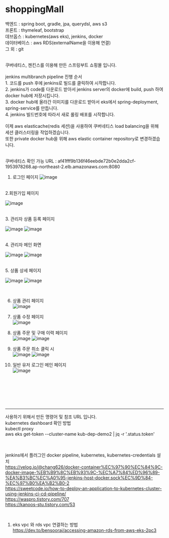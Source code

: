 # shoppingMall

백엔드 : spring boot, gradle, jpa, querydsl, aws s3 <br>
프론트 : thymeleaf, bootstrap <br>
데브옵스 : kubernetes(aws eks), jenkins, docker <br>
데이터베이스 : aws RDS(externalName을 이용해 연결) <br>
그 외 : git <br>


<br>
쿠버네티스, 젠킨스를 이용해 만든 스프링부트 쇼핑몰 입니다. 
<br><br>
jenkins multibranch pipeline 진행 순서
<br>1. 코드를 push 후에 jenkins로 빌드를 클릭하여 시작합니다.
<br>2. jenkins가 code를 다운로드 받아서 jenkins server의 docker에 build, push 하여 docker hub에 저장시킵니다.
<br>3. docker hub에 올라간 이미지를 다운로드 받아서 eks에서 spring-deployment, spring-service를 만듭니다.
<br>4. jenkins 빌드번호에 따라서 새로 롤링 배포를 시작합니다.
<br>
<br>
이제 aws elasticache(redis 세션)을 사용하여 쿠버네티스 load balancing을 위해 세션 클러스터링을 작업하겠습니다.<br>
또한 private docker hub을 위해 aws elastic container repository로 변경하겠습니다.
<br>
<br>

쿠버네티스 확인 가능 URL : af41fff9b136f46eebde72b0e2dda2cf-1953978268.ap-northeast-2.elb.amazonaws.com:8080

1. 로그인 페이지 
![image](https://github.com/sunggun1/shoppingMall/assets/17981550/b70cd36e-e087-47c8-bade-4b3e3e659f4f)


<br>
2.회원가입 페이지 
<br>

![image](https://github.com/sunggun1/shoppingMall/assets/17981550/293036da-39c4-4b69-b2b6-7109c7d5f3da)


<br>
3. 관리자 상품 등록 페이지
<br>

![image](https://github.com/sunggun1/shoppingMall/assets/17981550/97bc9425-50ab-4a71-8565-4fd95810b29b)
![image](https://github.com/sunggun1/shoppingMall/assets/17981550/7e238107-04da-478a-854f-a88085d9ad30)

<br>
4. 관리자 메인 화면
<br>

![image](https://github.com/sunggun1/shoppingMall/assets/17981550/6023459a-cb83-4048-a360-03279704452c)
![image](https://github.com/sunggun1/shoppingMall/assets/17981550/5a8fec9e-8ddc-4177-ae0a-078000ca3911)

<br>
5. 상품 상세 페이지
<br>

![image](https://github.com/sunggun1/shoppingMall/assets/17981550/843f9d01-1314-4de5-92d9-70f18ca334c7)
![image](https://github.com/sunggun1/shoppingMall/assets/17981550/a44b7879-953f-40d0-8436-dbe39c8518c0)

<br>

6. 상품 관리 페이지 <br>
![image](https://github.com/sunggun1/shoppingMall/assets/17981550/39a389f5-2571-4c2d-822f-e190065eec5b)

7. 상품 수정 페이지 <br>
![image](https://github.com/sunggun1/shoppingMall/assets/17981550/0d647a58-b61d-4fcb-9b1b-014f880739bc)


8. 상품 주문 및 구매 이력 페이지 <br>
![image](https://github.com/sunggun1/shoppingMall/assets/17981550/82b3e142-f25d-4122-bb7a-64f224cba193)
![image](https://github.com/sunggun1/shoppingMall/assets/17981550/ba2a604a-9361-4599-aecf-c2b32c04ddc1)

10. 상품 주문 취소 클릭 시 <br>
![image](https://github.com/sunggun1/shoppingMall/assets/17981550/7bbdbb90-342c-4acd-a455-1e05d3c7a8fb)
![image](https://github.com/sunggun1/shoppingMall/assets/17981550/808f6994-1ac7-4db9-b78b-638d0557703f)

11. 일반 유저 로그인 메인 페이지 <br>
![image](https://github.com/sunggun1/shoppingMall/assets/17981550/8ccca914-a0d2-4aa5-9069-1dba4f7d1c0a)



<br>
<br>
<br>
<br>
<br>
<hr>
사용하기 위해서 만든 명령어 및 참조 URL 입니다.
<br>
kubernetes dashboard 확인 방법<br>
kubectl proxy<br>
aws eks get-token --cluster-name kub-dep-demo2 | jq -r '.status.token'<br>
<br><br>

jenkins에서 플러그인 docker pipeline, kubernetes, kubernetes-credentials 설치
<br>
https://velog.io/@chang626/docker-container%EC%97%90%EC%84%9C-docker-image-%EB%B9%8C%EB%93%9C-%EC%A7%84%ED%96%89-%EA%B3%BC%EC%A0%95-jenkins-host-docker.sock%EC%9D%84-%EC%97%B0%EA%B2%B0-2
<br>
https://sweetcode.io/how-to-deploy-an-application-to-kubernetes-cluster-using-jenkins-ci-cd-pipeline/
<br>
https://waspro.tistory.com/707
<br>
https://kanoos-stu.tistory.com/53
<br>


<br>

1. eks vpc 와 rds vpc 연결하는 방법<br>
https://dev.to/bensooraj/accessing-amazon-rds-from-aws-eks-2pc3
